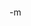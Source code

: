 <object width="425" height="350"><param name="movie" value="http://www.youtube.com/v/0xpNj9nhoH4"></param><param name="wmode" value="transparent"></param><embed src="http://www.youtube.com/v/0xpNj9nhoH4" type="application/x-shockwave-flash" wmode="transparent" width="425" height="350"></embed></object><br/>
-m